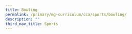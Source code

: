 ```yaml
---
title: Bowling
permalink: /primary/mg-curriculum/cca/sports/bowling/
description: ""
third_nav_title: Sports
---
```

